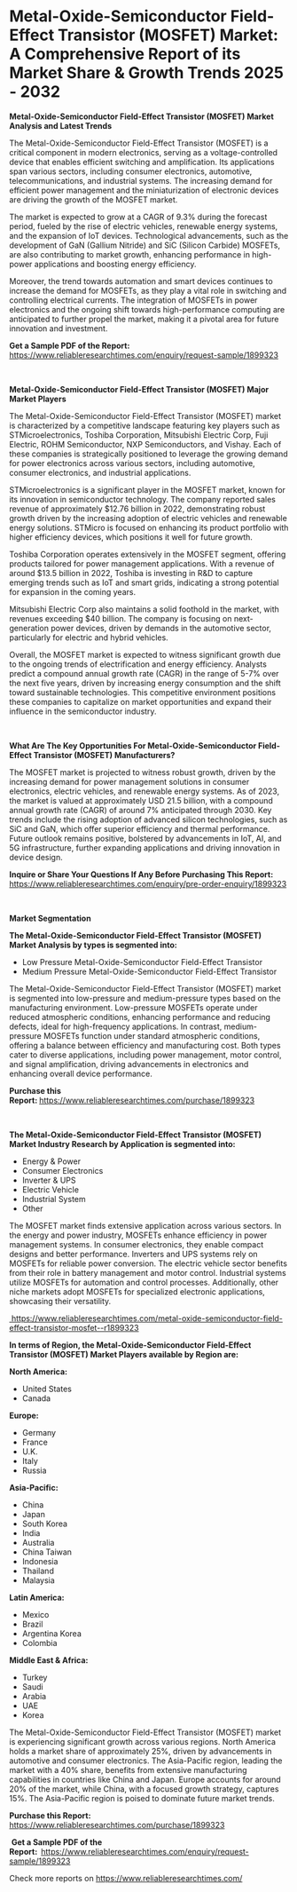 <p><h1>Metal-Oxide-Semiconductor Field-Effect Transistor  (MOSFET) Market: A Comprehensive Report of its Market Share & Growth Trends 2025 - 2032</h1></p><p><strong>Metal-Oxide-Semiconductor Field-Effect Transistor  (MOSFET) Market Analysis and Latest Trends</strong></p>
<p><p>The Metal-Oxide-Semiconductor Field-Effect Transistor (MOSFET) is a critical component in modern electronics, serving as a voltage-controlled device that enables efficient switching and amplification. Its applications span various sectors, including consumer electronics, automotive, telecommunications, and industrial systems. The increasing demand for efficient power management and the miniaturization of electronic devices are driving the growth of the MOSFET market.</p><p>The market is expected to grow at a CAGR of 9.3% during the forecast period, fueled by the rise of electric vehicles, renewable energy systems, and the expansion of IoT devices. Technological advancements, such as the development of GaN (Gallium Nitride) and SiC (Silicon Carbide) MOSFETs, are also contributing to market growth, enhancing performance in high-power applications and boosting energy efficiency.</p><p>Moreover, the trend towards automation and smart devices continues to increase the demand for MOSFETs, as they play a vital role in switching and controlling electrical currents. The integration of MOSFETs in power electronics and the ongoing shift towards high-performance computing are anticipated to further propel the market, making it a pivotal area for future innovation and investment.</p></p>
<p><strong>Get a Sample PDF of the Report:&nbsp;</strong> <a href="https://www.reliableresearchtimes.com/enquiry/request-sample/1899323?utm_campaign=1950&utm_medium=2&utm_source=Github&utm_content=ia&utm_term=28022025&utm_id=metal-oxide-semiconductor-field-effect-transistor-mosfet">https://www.reliableresearchtimes.com/enquiry/request-sample/1899323</a></p>
<p>&nbsp;</p>
<p><strong>Metal-Oxide-Semiconductor Field-Effect Transistor  (MOSFET) Major Market Players</strong></p>
<p><p>The Metal-Oxide-Semiconductor Field-Effect Transistor (MOSFET) market is characterized by a competitive landscape featuring key players such as STMicroelectronics, Toshiba Corporation, Mitsubishi Electric Corp, Fuji Electric, ROHM Semiconductor, NXP Semiconductors, and Vishay. Each of these companies is strategically positioned to leverage the growing demand for power electronics across various sectors, including automotive, consumer electronics, and industrial applications.</p><p>STMicroelectronics is a significant player in the MOSFET market, known for its innovation in semiconductor technology. The company reported sales revenue of approximately $12.76 billion in 2022, demonstrating robust growth driven by the increasing adoption of electric vehicles and renewable energy solutions. STMicro is focused on enhancing its product portfolio with higher efficiency devices, which positions it well for future growth.</p><p>Toshiba Corporation operates extensively in the MOSFET segment, offering products tailored for power management applications. With a revenue of around $13.5 billion in 2022, Toshiba is investing in R&D to capture emerging trends such as IoT and smart grids, indicating a strong potential for expansion in the coming years.</p><p>Mitsubishi Electric Corp also maintains a solid foothold in the market, with revenues exceeding $40 billion. The company is focusing on next-generation power devices, driven by demands in the automotive sector, particularly for electric and hybrid vehicles.</p><p>Overall, the MOSFET market is expected to witness significant growth due to the ongoing trends of electrification and energy efficiency. Analysts predict a compound annual growth rate (CAGR) in the range of 5-7% over the next five years, driven by increasing energy consumption and the shift toward sustainable technologies. This competitive environment positions these companies to capitalize on market opportunities and expand their influence in the semiconductor industry.</p></p>
<p>&nbsp;</p>
<p><strong>What Are The Key Opportunities For Metal-Oxide-Semiconductor Field-Effect Transistor  (MOSFET) Manufacturers?</strong></p>
<p><p>The MOSFET market is projected to witness robust growth, driven by the increasing demand for power management solutions in consumer electronics, electric vehicles, and renewable energy systems. As of 2023, the market is valued at approximately USD 21.5 billion, with a compound annual growth rate (CAGR) of around 7% anticipated through 2030. Key trends include the rising adoption of advanced silicon technologies, such as SiC and GaN, which offer superior efficiency and thermal performance. Future outlook remains positive, bolstered by advancements in IoT, AI, and 5G infrastructure, further expanding applications and driving innovation in device design.</p></p>
<p><strong>Inquire or Share Your Questions If Any Before Purchasing This Report:</strong> <a href="https://www.reliableresearchtimes.com/enquiry/pre-order-enquiry/1899323?utm_campaign=1950&utm_medium=2&utm_source=Github&utm_content=ia&utm_term=28022025&utm_id=metal-oxide-semiconductor-field-effect-transistor-mosfet">https://www.reliableresearchtimes.com/enquiry/pre-order-enquiry/1899323</a></p>
<p>&nbsp;</p>
<p><strong>Market Segmentation</strong></p>
<p><strong>The Metal-Oxide-Semiconductor Field-Effect Transistor  (MOSFET) Market Analysis by types is segmented into:</strong></p>
<p><ul><li>Low Pressure Metal-Oxide-Semiconductor Field-Effect Transistor</li><li>Medium Pressure Metal-Oxide-Semiconductor Field-Effect Transistor</li></ul></p>
<p><p>The Metal-Oxide-Semiconductor Field-Effect Transistor (MOSFET) market is segmented into low-pressure and medium-pressure types based on the manufacturing environment. Low-pressure MOSFETs operate under reduced atmospheric conditions, enhancing performance and reducing defects, ideal for high-frequency applications. In contrast, medium-pressure MOSFETs function under standard atmospheric conditions, offering a balance between efficiency and manufacturing cost. Both types cater to diverse applications, including power management, motor control, and signal amplification, driving advancements in electronics and enhancing overall device performance.</p></p>
<p><strong>Purchase this Report:&nbsp;</strong><a href="https://www.reliableresearchtimes.com/purchase/1899323?utm_campaign=1950&utm_medium=2&utm_source=Github&utm_content=ia&utm_term=28022025&utm_id=metal-oxide-semiconductor-field-effect-transistor-mosfet">https://www.reliableresearchtimes.com/purchase/1899323</a></p>
<p>&nbsp;</p>
<p><strong>The Metal-Oxide-Semiconductor Field-Effect Transistor  (MOSFET) Market Industry Research by Application is segmented into:</strong></p>
<p><ul><li>Energy & Power</li><li>Consumer Electronics</li><li>Inverter & UPS</li><li>Electric Vehicle</li><li>Industrial System</li><li>Other</li></ul></p>
<p><p>The MOSFET market finds extensive application across various sectors. In the energy and power industry, MOSFETs enhance efficiency in power management systems. In consumer electronics, they enable compact designs and better performance. Inverters and UPS systems rely on MOSFETs for reliable power conversion. The electric vehicle sector benefits from their role in battery management and motor control. Industrial systems utilize MOSFETs for automation and control processes. Additionally, other niche markets adopt MOSFETs for specialized electronic applications, showcasing their versatility.</p></p>
<p><a href="https://www.reliableresearchtimes.com/metal-oxide-semiconductor-field-effect-transistor-mosfet--r1899323?utm_campaign=1950&utm_medium=2&utm_source=Github&utm_content=ia&utm_term=28022025&utm_id=metal-oxide-semiconductor-field-effect-transistor-mosfet">&nbsp;https://www.reliableresearchtimes.com/metal-oxide-semiconductor-field-effect-transistor-mosfet--r1899323</a></p>
<p><strong>In terms of Region, the Metal-Oxide-Semiconductor Field-Effect Transistor  (MOSFET) Market Players available by Region are:</strong></p>
<p>
    <p> <strong> North America: </strong>
        <ul>
            <li>United States</li>
            <li>Canada</li>
        </ul>
        </p> 
    <p> <strong> Europe: </strong>
        <ul>
            <li>Germany</li>
            <li>France</li>
            <li>U.K.</li>
            <li>Italy</li>
            <li>Russia</li>
        </ul>
        </p> 
    <p> <strong> Asia-Pacific: </strong>
        <ul>
            <li>China</li>
            <li>Japan</li>
            <li>South Korea</li>
            <li>India</li>
            <li>Australia</li>
            <li>China Taiwan</li>
            <li>Indonesia</li>
            <li>Thailand</li>
            <li>Malaysia</li>
        </ul>
        </p> 
    <p> <strong> Latin America: </strong>
        <ul>
            <li>Mexico</li>
            <li>Brazil</li>
            <li>Argentina Korea</li>
            <li>Colombia</li>
        </ul>
        </p> 
    <p> <strong> Middle East & Africa: </strong>
        <ul>
            <li>Turkey</li>
            <li>Saudi</li>
            <li>Arabia</li>
            <li>UAE</li>
            <li>Korea</li>
        </ul>
    </p>
    </p>
<p><p>The Metal-Oxide-Semiconductor Field-Effect Transistor (MOSFET) market is experiencing significant growth across various regions. North America holds a market share of approximately 25%, driven by advancements in automotive and consumer electronics. The Asia-Pacific region, leading the market with a 40% share, benefits from extensive manufacturing capabilities in countries like China and Japan. Europe accounts for around 20% of the market, while China, with a focused growth strategy, captures 15%. The Asia-Pacific region is poised to dominate future market trends.</p></p>
<p><strong>Purchase this Report: </strong><a href="https://www.reliableresearchtimes.com/purchase/1899323?utm_campaign=1950&utm_medium=2&utm_source=Github&utm_content=ia&utm_term=28022025&utm_id=metal-oxide-semiconductor-field-effect-transistor-mosfet">https://www.reliableresearchtimes.com/purchase/1899323</a></p>
<p>&nbsp;<strong>Get a Sample PDF of the Report:&nbsp;&nbsp;</strong><a href="https://www.reliableresearchtimes.com/enquiry/request-sample/1899323?utm_campaign=1950&utm_medium=2&utm_source=Github&utm_content=ia&utm_term=28022025&utm_id=metal-oxide-semiconductor-field-effect-transistor-mosfet">https://www.reliableresearchtimes.com/enquiry/request-sample/1899323</a></p>
<p><strong></strong></p>
<p>Check more reports on <a href="https://www.reliableresearchtimes.com/?utm_campaign=1950&utm_medium=2&utm_source=Github&utm_content=ia&utm_term=28022025&utm_id=metal-oxide-semiconductor-field-effect-transistor-mosfet">https://www.reliableresearchtimes.com/</a></p>